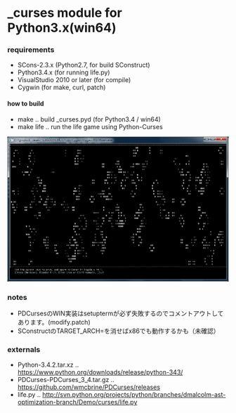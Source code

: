 ﻿# _curses module for Python3.x(win64)

### requirements
* SCons-2.3.x (Python2.7, for build SConstruct)
* Python3.4.x (for running life.py)
* VisualStudio 2010 or later (for compile)
* Cygwin (for make, curl, patch)

#### how to build
* make .. build _curses.pyd (for Python3.4 / win64)
* make life .. run the life game using Python-Curses

![life game](life.png)

### notes
* PDCursesのWIN実装はsetuptermが必ず失敗するのでコメントアウトしてあります。(modify.patch)
* SConstructのTARGET_ARCH=を消せばx86でも動作するかも（未確認）

### externals
* Python-3.4.2.tar.xz .. https://www.python.org/downloads/release/python-343/
* PDCurses-PDCurses_3_4.tar.gz .. https://github.com/wmcbrine/PDCurses/releases
* life.py .. http://svn.python.org/projects/python/branches/dmalcolm-ast-optimization-branch/Demo/curses/life.py
